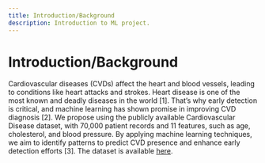 ```yaml
---
title: Introduction/Background
description: Introduction to ML project.
---
```

# Introduction/Background
Cardiovascular diseases (CVDs) affect the heart and blood vessels, leading to conditions like heart attacks and strokes. Heart disease is one of the most known and deadly diseases in the world [1]. That’s why early detection is critical, and machine learning has shown promise in improving CVD diagnosis [2]. We propose using the publicly available Cardiovascular Disease dataset, with 70,000 patient records and 11 features, such as age, cholesterol, and blood pressure. By applying machine learning techniques, we aim to identify patterns to predict CVD presence and enhance early detection efforts [3]. The dataset is available [here](https://www.google.com/url?q=https://www.kaggle.com/datasets/sulianova/cardiovascular-disease-dataset&sa=D&source=docs&ust=1728072500349576&usg=AOvVaw1Ix_1oqHLBHuKsN8pvNDNU).

